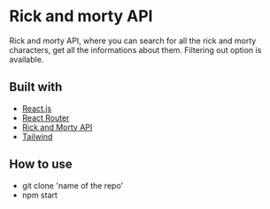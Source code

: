 # Rick and morty API
Rick and morty API, where you can search for all the rick and morty characters, get all the informations about them. 
Filtering out option is available.
## Built with
* [React.js](https://react.dev/)
* [React Router](https://reactrouter.com/en/main)
* [Rick and Morty API](https://rickandmortyapi.com/)
* [Tailwind](https://tailwindcss.com/docs/installation)
## How to use
* git clone 'name of the repo'
* npm start